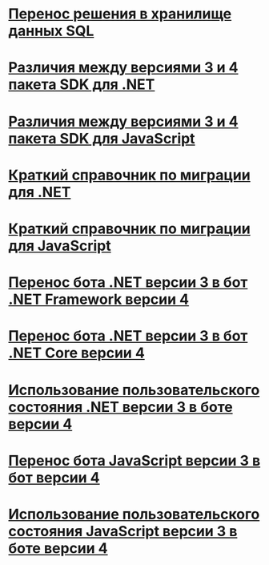 # [Перенос решения в хранилище данных SQL](migration-overview.md)
# [Различия между версиями 3 и 4 пакета SDK для .NET](migration-about.md)
# [Различия между версиями 3 и 4 пакета SDK для JavaScript](migration-about-javascript.md)
# [Краткий справочник по миграции для .NET](net-migration-quickreference.md)
# [Краткий справочник по миграции для JavaScript](javascript-migration-quickreference.md)
# [Перенос бота .NET версии 3 в бот .NET Framework версии 4](conversion-framework.md)
# [Перенос бота .NET версии 3 в бот .NET Core версии 4](conversion-core.md)
# [Использование пользовательского состояния .NET версии 3 в боте версии 4](csharp-user-state-using.md)
# [Перенос бота JavaScript версии 3 в бот версии 4](conversion-javascript.md)
# [Использование пользовательского состояния JavaScript версии 3 в боте версии 4](javascript-user-state-using.md)


<!-- Current target:
_intro/overview_
    Summary of our approach to migration, including what's in this node, with links. (pending)
Differences between the v3 and v4 .NET SDK
Differences between the v3 and v4 JavaScript SDK (pending rough draft Jonathan S)
.NET migration quick reference
JavaScript migration quick reference
Migrate a .NET v3 bot to a Framework v4 bot
Migrate a .NET v3 bot to a Core v4 bot
Migrate a JavaScript v3 bot to v4

(For walkthroughs and overview: mention why you'd use each approach)
-->